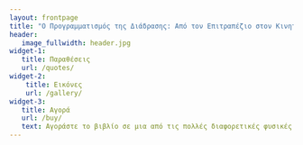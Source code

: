 ```yaml
---
layout: frontpage
title: "Ο Προγραμματισμός της Διάδρασης: Από τον Επιτραπέζιο στον Κινητό και Διάχυτο Υπολογισμό"
header:
   image_fullwidth: header.jpg
widget-1:
   title: Παραθέσεις
   url: /quotes/
widget-2:
    title: Εικόνες
    url: /gallery/
widget-3:
   title: Αγορά
   url: /buy/
   text: Αγοράστε το βιβλίο σε μια από τις πολλές διαφορετικές φυσικές και ηλεκτρονικές μορφές
---
```

